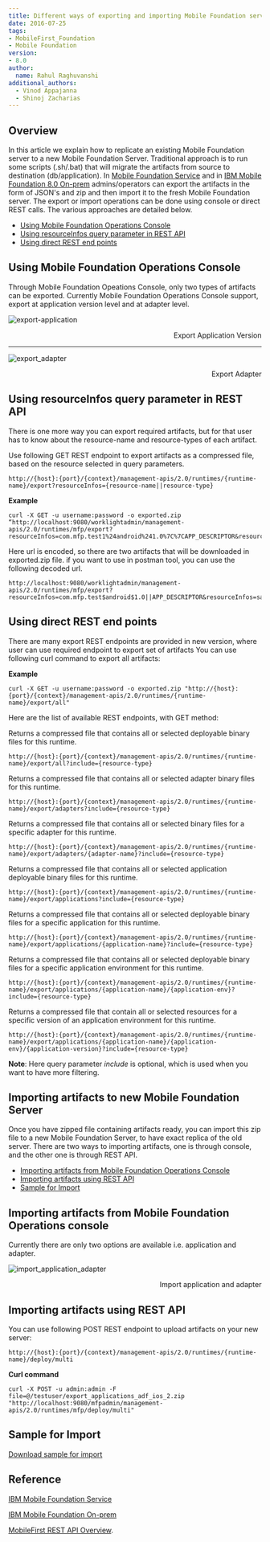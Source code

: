 ```yaml
---
title: Different ways of exporting and importing Mobile Foundation server artifacts
date: 2016-07-25
tags:
- MobileFirst_Foundation
- Mobile Foundation
version:
- 8.0
author:
  name: Rahul Raghuvanshi
additional_authors:
  - Vinod Appajanna
  - Shinoj Zacharias
---
```

## Overview
In this article we explain how to replicate an existing Mobile Foundation server to a new Mobile Foundation Server. Traditional approach is to run some scripts (.sh/.bat) that will migrate the artifacts from source to destination (db/application). In [Mobile Foundation Service](https://console.bluemix.net/catalog/services/mobile-foundation/) and in [IBM Mobile Foundation 8.0 On-prem](https://mobilefirstplatform.ibmcloud.com/tutorials/en/foundation/8.0/) admins/operators can export the artifacts in the form of JSON's and zip and then import it to the fresh Mobile Foundation server. The export or import operations can be done using console or direct REST calls. The various approaches are detailed below.


* [Using Mobile Foundation Operations Console](#using-mobilefirst-console)
* [Using resourceInfos query parameter in REST API](#using-resourceinfos-query-parameter-in-rest-api)
* [Using direct REST end points](#using-direct-rest-end-points)

## Using Mobile Foundation Operations Console
Through Mobile Foundation Opeations Console, only two types of artifacts can be exported. Currently Mobile Foundation Operations Console support, export at application version level and at adapter level.

![export-application]({{site.baseurl}}/assets/blog/2016-07-25-how-to-replicate-mobilefirst-environment/export_application.jpg "Export application version")
<p style="text-align: right;">Export Application Version</p>

---

![export_adapter]({{site.baseurl}}/assets/blog/2016-07-25-how-to-replicate-mobilefirst-environment/export_adapter.jpg "Export adapter")
<p style="text-align: right;">Export Adapter</p>

## Using resourceInfos query parameter in REST API
There is one more way you can export required artifacts, but for that user has to know about the resource-name and resource-types of each artifact.

Use following GET REST endpoint to export artifacts as a compressed file, based on the resource selected in query parameters.

```
http://{host}:{port}/{context}/management-apis/2.0/runtimes/{runtime-name}/export?resourceInfos={resource-name||resource-type}
```

**Example**

```
curl -X GET -u username:password -o exported.zip “http://localhost:9080/worklightadmin/management-apis/2.0/runtimes/mfp/export?resourceInfos=com.mfp.test1%24android%241.0%7C%7CAPP_DESCRIPTOR&resourceInfos=sampleAdapter%7C%7CADAPTER_CONTENT”
```

Here url is encoded, so there are two artifacts that will be downloaded in exported.zip file. if you want to use in postman tool, you can use the following decoded url.

```
http://localhost:9080/worklightadmin/management-apis/2.0/runtimes/mfp/export?resourceInfos=com.mfp.test$android$1.0||APP_DESCRIPTOR&resourceInfos=sampleAdapter||ADAPTER_CONTENT
```

## Using direct REST end points
There are many export REST endpoints are provided in new version, where user can use required endpoint to export set of artifacts
You can use following curl command to export all artifacts:

**Example**

```
curl -X GET -u username:password -o exported.zip "http://{host}:{port}/{context}/management-apis/2.0/runtimes/{runtime-name}/export/all"
```

Here are the list of available REST endpoints, with GET method:

  Returns a compressed file that contains all or selected deployable binary files for this runtime.

```
http://{host}:{port}/{context}/management-apis/2.0/runtimes/{runtime-name}/export/all?include={resource-type}
```
  Returns a compressed file that contains all or selected adapter binary files for this runtime.

```
http://{host}:{port}/{context}/management-apis/2.0/runtimes/{runtime-name}/export/adapters?include={resource-type}
```

  Returns a compressed file that contains all or selected binary files for a specific adapter for this runtime.

```
http://{host}:{port}/{context}/management-apis/2.0/runtimes/{runtime-name}/export/adapters/{adapter-name}?include={resource-type}
```

Returns a compressed file that contains all or selected application deployable binary files for this runtime.

```
http://{host}:{port}/{context}/management-apis/2.0/runtimes/{runtime-name}/export/applications?include={resource-type}
```

Returns a compressed file that contains all or selected deployable binary files for a specific application for this runtime.

```
http://{host}:{port}/{context}/management-apis/2.0/runtimes/{runtime-name}/export/applications/{application-name}?include={resource-type}
```

Returns a compressed file that contains all or selected deployable binary files for a specific application environment for this runtime.

```
http://{host}:{port}/{context}/management-apis/2.0/runtimes/{runtime-name}/export/applications/{application-name}/{application-env}?include={resource-type}
```
Returns a compressed file that contain all or selected resources for a specific version of an application environment for this runtime.

```
http://{host}:{port}/{context}/management-apis/2.0/runtimes/{runtime-name}/export/applications/{application-name}/{application-env}/{application-version}?include={resource-type}
```

**Note**: Here query parameter *include* is optional, which is used when you want to have more filtering.

## Importing artifacts to new Mobile Foundation Server
Once you have zipped file containing artifacts ready, you can import this zip file to a new Mobile Foundation Server, to have exact replica of the old server. There are two ways to importing artifacts, one is through console, and the other one is through REST API.

* [Importing artifacts from Mobile Foundation Operations Console](#importing-artifacts-from-mobilefirst-console)
* [Importing artifacts using REST API](#importing-artifacts-using-rest-api)
* [Sample for Import](#sample-for-import)


## Importing artifacts from Mobile Foundation Operations console
Currently there are only two options are available i.e. application and adapter.

![import_application_adapter]({{site.baseurl}}/assets/blog/2016-07-25-how-to-replicate-mobilefirst-environment/import_application_adapter.jpg "Import application and adapter")
<p style="text-align: right;">Import application and adapter</p>

## Importing artifacts using REST API
You can use following POST REST endpoint to upload artifacts on your new server:

```
http://{host}:{port}/{context}/management-apis/2.0/runtimes/{runtime-name}/deploy/multi
```

**Curl command**

  ```
curl -X POST -u admin:admin -F file=@/testuser/export_applications_adf_ios_2.zip "http://localhost:9080/mfpadmin/management-apis/2.0/runtimes/mfp/deploy/multi"
   ```

## Sample for Import
[Download sample for import](https://github.com/rahulraghuvanshi/Import-Sample)

## Reference
[IBM Mobile Foundation Service](https://console.bluemix.net/catalog/services/mobile-foundation/)

[IBM Mobile Foundation On-prem](https://mobilefirstplatform.ibmcloud.com/tutorials/en/foundation/8.0/)

[MobileFirst REST API Overview](https://www.ibm.com/support/knowledgecenter/en/SSHS8R_8.0.0/com.ibm.worklight.apiref.doc/apiref/c_restapi_oview.html).

